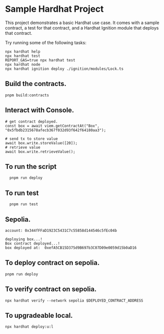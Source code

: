 # Sample Hardhat Project

This project demonstrates a basic Hardhat use case. It comes with a sample contract, a test for that contract, and a Hardhat Ignition module that deploys that contract.

Try running some of the following tasks:

```shell
npx hardhat help
npx hardhat test
REPORT_GAS=true npx hardhat test
npx hardhat node
npx hardhat ignition deploy ./ignition/modules/Lock.ts
```

## Build the contracts.

```shell
pnpm build:contracts
```



## Interact with Console.

```shell
# get contract deployed.
const box = await viem.getContractAt("Box", "0x5fbdb2315678afecb367f032d93f642f64180aa3");

# send tx to store value
await box.write.storeValue([20]);
# retrieve value
await box.write.retrieveValue();

````

## To run the script
```shell
  pnpm run deploy
```

## To run test 
```shell
  pnpm run test
```

## Sepolia. 

```shell
account: 0x344fFFaD1923C5431C7c55858d144546c5fEc04b

deploying box...!
Box contract deployed...!
box deployed at:  0xefA5CB15D375d9B697b3C07D09e0059d15b0aD16
```
## To deploy contract on sepolia.
```shell
pnpm run deploy
```

## To verify contract on sepolia.
```shell
npx hardhat verify --network sepolia $DEPLOYED_CONTRACT_ADDRESS
```

## To upgradeable local.

```shell
npx hardhat deploy:u:l
```